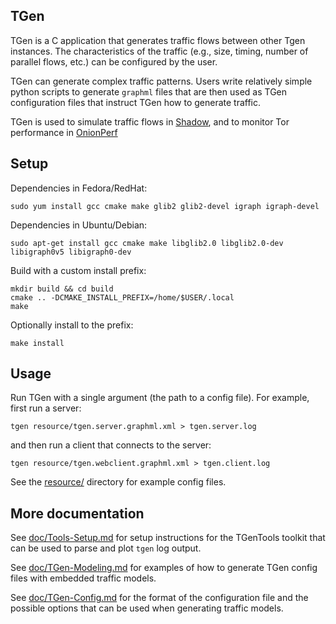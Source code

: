 ## TGen

TGen is a C application that generates traffic flows between other
Tgen instances. The characteristics of the traffic (e.g., size, timing,
number of parallel flows, etc.) can be configured by the user.

TGen can generate complex traffic patterns. Users write relatively simple
python scripts to generate `graphml` files that are then used as TGen
configuration files that instruct TGen how to generate traffic.

TGen is used to simulate traffic flows in [Shadow](https://github.com/shadow/shadow),
and to monitor Tor performance in [OnionPerf](https://gitweb.torproject.org/onionperf.git)

## Setup

Dependencies in Fedora/RedHat:

    sudo yum install gcc cmake make glib2 glib2-devel igraph igraph-devel

Dependencies in Ubuntu/Debian:

    sudo apt-get install gcc cmake make libglib2.0 libglib2.0-dev libigraph0v5 libigraph0-dev

Build with a custom install prefix:

    mkdir build && cd build
    cmake .. -DCMAKE_INSTALL_PREFIX=/home/$USER/.local
    make

Optionally install to the prefix:

    make install

## Usage

Run TGen with a single argument (the path to a config file). For example,
first run a server:

    tgen resource/tgen.server.graphml.xml > tgen.server.log

and then run a client that connects to the server:

    tgen resource/tgen.webclient.graphml.xml > tgen.client.log

See the [resource/](resource) directory for example config files.

## More documentation

See [doc/Tools-Setup.md](doc/Tools-Setup.md) for setup instructions for
the TGenTools toolkit that can be used to parse and plot `tgen` log output.

See [doc/TGen-Modeling.md](doc/TGen-Modeling.md) for examples of how to
generate TGen config files with embedded traffic models.

See [doc/TGen-Config.md](doc/TGen-Config.md) for the format of the
configuration file and the possible options that can be used when
generating traffic models.

